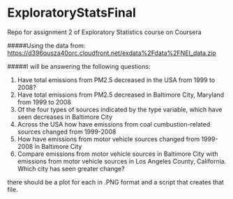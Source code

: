 # ExploratoryStatsFinal
Repo for assignment 2 of Exploratory Statistics course on Coursera

#####Using the data from:
https://d396qusza40orc.cloudfront.net/exdata%2Fdata%2FNEI_data.zip

#####I will be answering the following questions:

1. Have total emissions from PM2.5 decreased in the USA from 1999 to 2008?
2. Have total emissions from PM2.5 decreased in Baltimore City, Maryland from 1999 to 2008
3. Of the four types of sources indicated by the type variable, which have seen decreases in Baltimore City
4. Across the USA how have emissions from coal cumbustion-related sources changed from 1999-2008
5. How have emissions from motor vehicle sources changed from 1999-2008 in Baltimore City
6. Compare emissions from motor vehicle sources in Baltimore City with emissions from motor vehicle sources in Los Angeles County, California. Which city has seen greater change?

there should be a plot for each in .PNG format and a script that creates that file.
